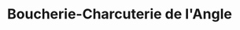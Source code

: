---
title: "Boucherie-Charcuterie de l'Angle"
url: /le-puy-en-velay/boucherie-charcuterie-de-langle/
shop: Metzgerei
---